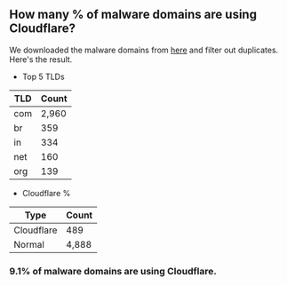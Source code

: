 ## How many % of malware domains are using Cloudflare?


We downloaded the malware domains from [here](https://urlhaus.abuse.ch) and filter out duplicates.
Here's the result.


[//]: # (start replacement)


- Top 5 TLDs

| TLD | Count |
| --- | --- |
| com | 2,960 |
| br | 359 |
| in | 334 |
| net | 160 |
| org | 139 |


- Cloudflare %

| Type | Count |
| --- | --- |
| Cloudflare | 489 |
| Normal | 4,888 |


### 9.1% of malware domains are using Cloudflare.